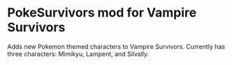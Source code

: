 # PokeSurvivors mod for Vampire Survivors

Adds new Pokemon themed characters to Vampire Survivors. Currently has three characters: Mimikyu, Lampent, and Silvally.
